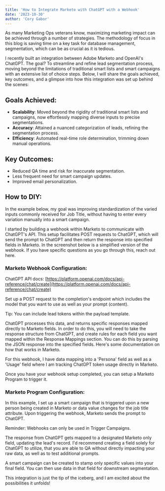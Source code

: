 ```yaml
---
title: 'How to Integrate Marketo with ChatGPT with a Webhook'
date: '2023-10-30'
author: 'Cory Gabor'
---
```


As many Marketing Ops veterans know, maximizing marketing impact can be achieved through a number of strategies. The methodology of focus in this blog is saving time on a key task for database management, segmentation, which can be as crucial as it is tedious. 

I recently built an integration between Adobe Marketo and OpenAI's ChatGPT. The goal? To streamline and refine lead segmentation process, moving beyond the limitations of traditional smart lists and smart campaigns with an extensive list of choice steps. Below, I will share the goals achieved, key outcomes, and a glimpse into how this integration was set up behind the scenes:

## Goals Achieved:

- **Scalability**: Moved beyond the rigidity of traditional smart lists and campaigns, now effortlessly mapping diverse inputs to precise segmentations.
- **Accuracy**: Attained a nuanced categorization of leads, refining the segmentation process.
- **Efficiency**: Automated real-time role determination, trimming down manual operations.

## Key Outcomes:

- Reduced QA time and risk for inaccurate segmentation.
- Less frequent need for smart campaign updates.
- Improved email personalization.

## How to DIY:

In the example below, my goal was improving standardization of the varied inputs commonly received for Job Title, without having to enter every variation manually into a smart campaign. 

I started by building a webhook within Marketo to communicate with ChatGPT's API. This setup facilitates POST requests to ChatGPT, which will send the prompt to ChatGPT and then return the response into specified fields in Marketo. In the screenshot below is a simplified version of the webhook. If you have specific questions as you go through this, reach out here. 

### Marketo Webhook Configuration:

ChatGPT API docs: [https://platform.openai.com/docs/api-reference/chat/create](https://platform.openai.com/docs/api-reference/chat/create)

Set up a POST request to the completion's endpoint which includes the model that you want to use as well as your prompt (content).

Tip: You can include lead tokens within the payload template.

ChatGPT processes this data, and returns specific responses mapped directly to Marketo fields. In order to do this, you will need to take the response structure from ChatGPT, and create rules for each field you want mapped within the Response Mappings section. You can do this by parsing the JSON response into the specified fields. Here's some documentation on how that works in Marketo.

For this webhook, I have data mapping into a 'Persona' field as well as a 'Usage' field where I am tracking ChatGPT token usage directly in Marketo.

Once you have your webhook setup completed, you can setup a Marketo Program to trigger it.

### Marketo Program Configuration:

In this example, I set up a smart campaign that is triggered upon a new person being created in Marketo or data value changes for the job title attribute. Upon triggering the webhook, Marketo sends the prompt to ChatGPT.

Reminder: Webhooks can only be used in Trigger Campaigns.

The response from ChatGPT gets mapped to a designated Marketo only field, updating the lead's record. I'd recommend creating a field solely for ChatGPT to utilize, that you are able to QA without directly impacting your raw data, as well as to test additional prompts. 

A smart campaign can be created to stamp only specific values into your final field. You can then use data in that field for downstream segmentation.

This integration is just the tip of the iceberg, and I am excited about the possibilities it unfolds!

